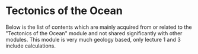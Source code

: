 # Tectonics of the Ocean

Below is the list of contents which are mainly acquired from or related to the "Tectonics of the Ocean" module and not shared significantly with other modules. This module is very much geology based, only lecture 1 and 3 include calculations.

```{tableofcontents}
```
